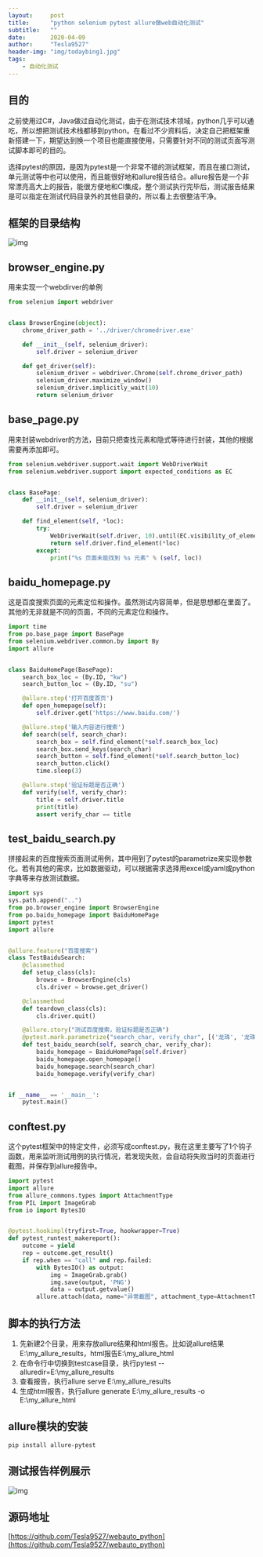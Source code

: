 ```yaml
---
layout:     post
title:      "python selenium pytest allure做web自动化测试"
subtitle:   ""
date:       2020-04-09
author:     "Tesla9527"
header-img: "img/todaybing1.jpg"
tags:
    - 自动化测试
---
```


## 目的
之前使用过C#，Java做过自动化测试，由于在测试技术领域，python几乎可以通吃，所以想把测试技术栈都移到python。在看过不少资料后，决定自己把框架重新搭建一下，期望达到换一个项目也能直接使用，只需要针对不同的测试页面写测试脚本即可的目的。

选择pytest的原因，是因为pytest是一个非常不错的测试框架，而且在接口测试，单元测试等中也可以使用，而且能很好地和allure报告结合。allure报告是一个非常漂亮高大上的报告，能很方便地和CI集成，整个测试执行完毕后，测试报告结果是可以指定在测试代码目录外的其他目录的，所以看上去很整洁干净。

## 框架的目录结构

![img](/img/in-post/webauto/framework.png)

## browser_engine.py

用来实现一个webdirver的单例
```python
from selenium import webdriver


class BrowserEngine(object):
    chrome_driver_path = '../driver/chromedriver.exe'

    def __init__(self, selenium_driver):
        self.driver = selenium_driver

    def get_driver(self):
        selenium_driver = webdriver.Chrome(self.chrome_driver_path)
        selenium_driver.maximize_window()
        selenium_driver.implicitly_wait(10)
        return selenium_driver
```

## base_page.py

用来封装webdriver的方法，目前只把查找元素和隐式等待进行封装，其他的根据需要再添加即可。
```python
from selenium.webdriver.support.wait import WebDriverWait
from selenium.webdriver.support import expected_conditions as EC


class BasePage:
    def __init__(self, selenium_driver):
        self.driver = selenium_driver

    def find_element(self, *loc):
        try:
            WebDriverWait(self.driver, 10).until(EC.visibility_of_element_located(loc))
            return self.driver.find_element(*loc)
        except:
            print("%s 页面未能找到 %s 元素" % (self, loc))
```

## baidu_homepage.py

这是百度搜索页面的元素定位和操作。虽然测试内容简单，但是思想都在里面了。其他的无非就是不同的页面，不同的元素定位和操作。
```python
import time
from po.base_page import BasePage
from selenium.webdriver.common.by import By
import allure


class BaiduHomePage(BasePage):
    search_box_loc = (By.ID, "kw")
    search_button_loc = (By.ID, "su")

    @allure.step('打开百度首页')
    def open_homepage(self):
        self.driver.get('https://www.baidu.com/')

    @allure.step('输入内容进行搜索')
    def search(self, search_char):
        search_box = self.find_element(*self.search_box_loc)
        search_box.send_keys(search_char)
        search_button = self.find_element(*self.search_button_loc)
        search_button.click()
        time.sleep(3)

    @allure.step('验证标题是否正确')
    def verify(self, verify_char):
        title = self.driver.title
        print(title)
        assert verify_char == title
```

## test_baidu_search.py

拼接起来的百度搜索页面测试用例，其中用到了pytest的parametrize来实现参数化。若有其他的需求，比如数据驱动，可以根据需求选择用excel或yaml或python字典等来存放测试数据。
```python
import sys
sys.path.append("..")
from po.browser_engine import BrowserEngine
from po.baidu_homepage import BaiduHomePage
import pytest
import allure


@allure.feature("百度搜索")
class TestBaiduSearch:
    @classmethod
    def setup_class(cls):
        browse = BrowserEngine(cls)
        cls.driver = browse.get_driver()

    @classmethod
    def teardown_class(cls):
        cls.driver.quit()

    @allure.story("测试百度搜索，验证标题是否正确")
    @pytest.mark.parametrize("search_char, verify_char", [('龙珠', '龙珠_百度搜索'), ('火影忍者', '火影_百度搜索')])
    def test_baidu_search(self, search_char, verify_char):
        baidu_homepage = BaiduHomePage(self.driver)
        baidu_homepage.open_homepage()
        baidu_homepage.search(search_char)
        baidu_homepage.verify(verify_char)


if __name__ == '__main__':
    pytest.main()
```

## conftest.py

这个pytest框架中的特定文件，必须写成conftest.py，我在这里主要写了1个钩子函数，用来监听测试用例的执行情况，若发现失败，会自动将失败当时的页面进行截图，并保存到allure报告中。
```python
import pytest
import allure
from allure_commons.types import AttachmentType
from PIL import ImageGrab
from io import BytesIO


@pytest.hookimpl(tryfirst=True, hookwrapper=True)
def pytest_runtest_makereport():
    outcome = yield
    rep = outcome.get_result()
    if rep.when == "call" and rep.failed:
        with BytesIO() as output:
            img = ImageGrab.grab()
            img.save(output, 'PNG')
            data = output.getvalue()
        allure.attach(data, name="异常截图", attachment_type=AttachmentType.PNG)
```

## 脚本的执行方法

1. 先新建2个目录，用来存放allure结果和html报告。比如说allure结果E:\my_allure_results，html报告E:\my_allure_html
2. 在命令行中切换到testcase目录，执行pytest --alluredir=E:\my_allure_results
3. 查看报告，执行allure serve E:\my_allure_results
4. 生成html报告，执行allure generate E:\my_allure_results -o E:\my_allure_html


## allure模块的安装

```
pip install allure-pytest
```

## 测试报告样例展示

![img](/img/in-post/webauto/demo_result_show.png)

## 源码地址

[https://github.com/Tesla9527/webauto_python](https://github.com/Tesla9527/webauto_python)